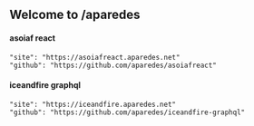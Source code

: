 ## Welcome to /aparedes

#### asoiaf react
    "site": "https://asoiafreact.aparedes.net"
    "github": "https://github.com/aparedes/asoiafreact"

#### iceandfire graphql
    "site": "https://iceandfire.aparedes.net"
    "github": "https://github.com/aparedes/iceandfire-graphql"

